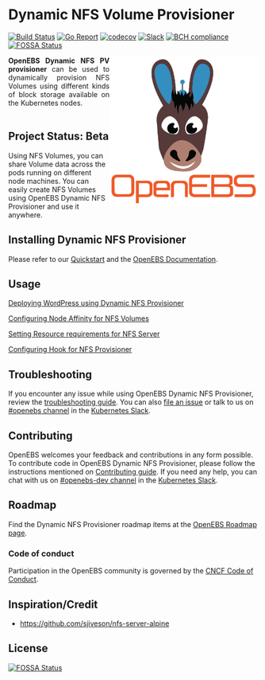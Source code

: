 # Dynamic NFS Volume Provisioner
[![Build Status](https://github.com/openebs/dynamic-nfs-provisioner/actions/workflows/build.yml/badge.svg)](https://github.com/openebs/dynamic-nfs-provisioner/actions/workflows/build.yml)
[![Go Report](https://goreportcard.com/badge/github.com/openebs/dynamic-nfs-provisioner)](https://goreportcard.com/report/github.com/openebs/dynamic-nfs-provisioner)
[![codecov](https://codecov.io/gh/openebs/dynamic-nfs-provisioner/branch/develop/graph/badge.svg)](https://app.codecov.io/gh/openebs/dynamic-nfs-provisioner)
[![Slack](https://img.shields.io/badge/chat!!!-slack-ff1493.svg?style=flat-square)](https://kubernetes.slack.com/messages/openebs)
[![BCH compliance](https://bettercodehub.com/edge/badge/openebs/dynamic-nfs-provisioner?branch=develop)](https://bettercodehub.com/results/openebs/dynamic-nfs-provisioner)
[![FOSSA Status](https://app.fossa.com/api/projects/git%2Bgithub.com%2Fopenebs%2Fdynamic-nfs-provisioner.svg?type=shield)](https://app.fossa.com/projects/git%2Bgithub.com%2Fopenebs%2Fdynamic-nfs-provisioner?ref=badge_shield)

<img width="300" align="right" alt="OpenEBS Logo" src="https://raw.githubusercontent.com/cncf/artwork/HEAD/projects/openebs/stacked/color/openebs-stacked-color.png" xmlns="http://www.w3.org/1999/html">

<p align="justify">
<strong>OpenEBS Dynamic NFS PV provisioner</strong> can be used to dynamically provision 
NFS Volumes using different kinds of block storage available on the Kubernetes nodes. 
<br>
<br>
</p>

## Project Status: Beta
Using NFS Volumes, you can share Volume data across the pods running on different node machines. You can easily create NFS Volumes using OpenEBS Dynamic NFS Provisioner and use it anywhere.

## Installing Dynamic NFS Provisioner
Please refer to our [Quickstart](https://github.com/openebs/dynamic-nfs-provisioner/blob/develop/docs/intro.md) and the [OpenEBS Documentation](https://docs.openebs.io).


## Usage
[Deploying WordPress using Dynamic NFS Provisioner](https://github.com/openebs/dynamic-nfs-provisioner/blob/develop/docs/workload/wordpress.md)

[Configuring Node Affinity for NFS Volumes](https://github.com/openebs/dynamic-nfs-provisioner/blob/develop/docs/tutorial/node-affinity.md)

[Setting Resource requirements for NFS Server](https://github.com/openebs/dynamic-nfs-provisioner/blob/develop/docs/tutorial/configure-nfs-server-resource-requirements.md)

[Configuring Hook for NFS Provisioner](https://github.com/openebs/dynamic-nfs-provisioner/blob/develop/docs/tutorial/nfs-hook.md)

## Troubleshooting
If you encounter any issue while using OpenEBS Dynamic NFS Provisioner, review the [troubleshooting guide](https://github.com/openebs/dynamic-nfs-provisioner/blob/develop/docs/troubleshooting.md). You can also [file an issue](https://github.com/openebs/dynamic-nfs-provisioner/issues) or talk to us on [#openebs channel](https://kubernetes.slack.com/messages/openebs) in the [Kubernetes Slack](https://kubernetes.slack.com).

## Contributing
OpenEBS welcomes your feedback and contributions in any form possible. To contribute code in OpenEBS Dynamic NFS Provisioner, please follow the instructions mentioned on [Contributing guide](https://github.com/openebs/dynamic-nfs-provisioner/blob/develop/CONTRIBUTING.md). If you need any help, you can chat with us on [#openebs-dev channel](https://kubernetes.slack.com/messages/openebs-dev) in the [Kubernetes Slack](https://kubernetes.slack.com).

## Roadmap
Find the Dynamic NFS Provisioner roadmap items at the [OpenEBS Roadmap page](https://github.com/orgs/openebs/projects/12).

### Code of conduct
Participation in the OpenEBS community is governed by the [CNCF Code of Conduct](CODE-OF-CONDUCT.md).

## Inspiration/Credit
- https://github.com/sjiveson/nfs-server-alpine

## License
[![FOSSA Status](https://app.fossa.com/api/projects/git%2Bgithub.com%2Fopenebs%2Fdynamic-nfs-provisioner.svg?type=large)](https://app.fossa.com/projects/git%2Bgithub.com%2Fopenebs%2Fdynamic-nfs-provisioner?ref=badge_large)
